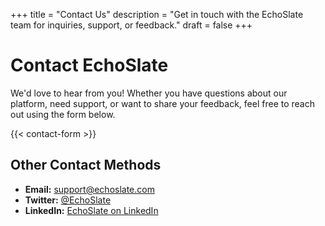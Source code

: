 +++
title = "Contact Us"
description = "Get in touch with the EchoSlate team for inquiries, support, or feedback."
draft = false
+++

# Contact EchoSlate

We'd love to hear from you! Whether you have questions about our platform, need support, or want to share your feedback, feel free to reach out using the form below.

{{< contact-form >}}

## **Other Contact Methods**

- **Email:** [support@echoslate.com](mailto:support@echoslate.com)
- **Twitter:** [@EchoSlate](https://twitter.com/EchoSlate)
- **LinkedIn:** [EchoSlate on LinkedIn](https://www.linkedin.com/company/echoslate)
